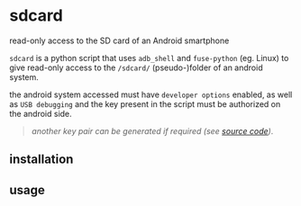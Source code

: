 # sdcard
read-only access to the SD card of an Android smartphone

`sdcard` is a python script that uses `adb_shell` [](https://github.com/JeffLIrion/adb_shell) and `fuse-python` [](https://github.com/libfuse/python-fuse) (eg. Linux) to give read-only access to the `/sdcard/` (pseudo-)folder of an android system.

the android system accessed must have `developer options` enabled, as
well as `USB debugging` and the key present in the script must be authorized on the android side.

> _another key pair can be generated if required (see [source code](https://github.com/patatetom/sdcard/blob/main/sdcard#L12))_.


## installation


## usage

